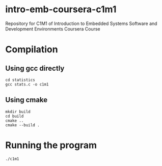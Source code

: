 # intro-emb-coursera-c1m1
Repository for C1M1 of Introduction to Embedded Systems Software and Development Environments Coursera Course

# Compilation

## Using gcc directly

```
cd statistics
gcc stats.c -o c1m1
```

## Using cmake

```
mkdir build
cd build
cmake ..
cmake --build .
```


# Running the program

```
./c1m1
```



